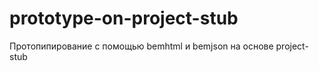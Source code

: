 prototype-on-project-stub
=========================

Протопипирование с помощью bemhtml и bemjson на основе project-stub
